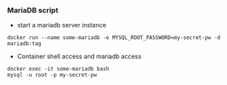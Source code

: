 ### MariaDB script
* start a mariadb server instance
```
docker run --name some-mariadb -e MYSQL_ROOT_PASSWORD=my-secret-pw -d mariadb:tag
```

* Container shell access and mariadb access
```
docker exec -it some-mariadb bash
mysql -u root -p my-secret-pw
```

